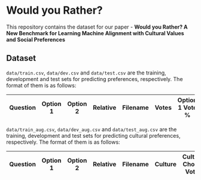 # Would you Rather?

This repository contains the dataset for our paper - __Would you Rather? A New Benchmark for Learning Machine Alignment with Cultural Values and Social Preferences__

## Dataset

`data/train.csv`, `data/dev.csv` and `data/test.csv` are the training, development and test sets for predicting preferences, respectively. The format of them is as follows:

|Question|Option 1|Option 2|Relative|Filename|Votes|Option 1 Vote %|Option 2 Vote %|
|-|-|-|-|-|-|-|-|

`data/train_aug.csv`, `data/dev_aug.csv` and `data/test_aug.csv` are the training, development and test sets for predicting cultural preferences, respectively. The format of them is as follows:

|Question|Option 1|Option 2|Relative|Filename|Culture|Culture's Choice 1 Vote %|Culture's Option 2 Vote %|
|-|-|-|-|-|-|-|-|
